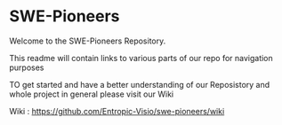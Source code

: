 # SWE-Pioneers
Welcome to the SWE-Pioneers Repository. 

This readme will contain links to various parts of our repo 
for navigation purposes 

TO get started and have a better understanding of our Reposistory and whole project in general please visit our Wiki

Wiki :
https://github.com/Entropic-Visio/swe-pioneers/wiki



